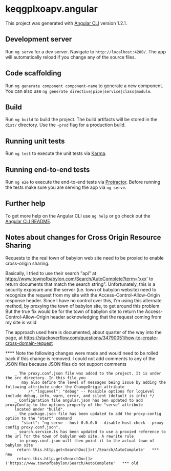 # keqgplxoapv.angular

This project was generated with [Angular CLI](https://github.com/angular/angular-cli) version 1.2.1.

## Development server

Run `ng serve` for a dev server. Navigate to `http://localhost:4200/`. The app will automatically reload if you change any of the source files.

## Code scaffolding

Run `ng generate component component-name` to generate a new component. You can also use `ng generate directive|pipe|service|class|module`.

## Build

Run `ng build` to build the project. The build artifacts will be stored in the `dist/` directory. Use the `-prod` flag for a production build.

## Running unit tests

Run `ng test` to execute the unit tests via [Karma](https://karma-runner.github.io).

## Running end-to-end tests

Run `ng e2e` to execute the end-to-end tests via [Protractor](http://www.protractortest.org/).
Before running the tests make sure you are serving the app via `ng serve`.

## Further help

To get more help on the Angular CLI use `ng help` or go check out the [Angular CLI README](https://github.com/angular/angular-cli/blob/master/README.md).

## Notes about changes for Cross Origin Resource Sharing

Requests to the real town of babylon web site need to be proxied to enable cross-origin sharing.

   Basically, I tried to use their search "api" at https://www.townofbabylon.com/Search/AutoComplete?term='xxx' to return documents that
   match the search string".  Unfortunately, this is a security exposure and the server (i.e. town of babylon website) need to recognize
   the request from my site with the Access-Control-Allow-Origin response header.  Since I have no control over this, I'm using this
   alternate method, by proxying the town of babylon site, to get around this problem. But the true fix would be for the town of babylon
   site to return the Access-Control-Allow-Origin header acknowledging that the request coming from my site is valid 
   
   The approach used here is documented, about quarter of the way into the page, at 
   https://stackoverflow.com/questions/34790051/how-to-create-cross-domain-request
   
   **** Note the following changes were made and would need to be rolled back if this change is removed.  I could not add comments to
        any of the JSON files because JSON files do not support comments
        
        _ The proxy.conf.json file was added to the project. It is under the src directory. In this file you
           may also define the level of messages being issue by adding the following attribute under the ChangeOrigin attribute
              /*,"logLevel": "debug" -- Possible options for logLevel include debug, info, warn, error, and silent (default is info) */
        _ Configuration file angular.json has ben updated to add proxyConfig to the options property of the "serve" attribute 
        located under "build". 
        _ the package.json file has been updated to add the proxy-config option to the "start" command
           "start": "ng serve --host 0.0.0.0 --disable-host-check --proxy-config proxy.conf.json",
        _ search.service.ts has been updated to use a proxied reference to the url for the town of babylon web site. A rewrite rule 
          in proxy.conf.json will then point it to the actual town of babylon site
         return this.http.get<SearchDoc[]>('/Search/AutoComplete'   *** new
         return this.http.get<SearchDoc[]>('https://www.townofbabylon/Search/AutoComplete'   *** old

